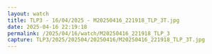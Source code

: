 ```yaml
---
layout: watch
title: TLP3 - 16/04/2025 - M20250416_221918_TLP_3T.jpg
date: 2025-04-16 22:19:18
permalink: /2025/04/16/watch/M20250416_221918_TLP_3
capture: TLP3/2025/202504/20250416/M20250416_221918_TLP_3T.jpg
---
```

